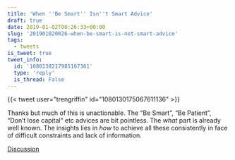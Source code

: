 ```yaml
---
title: 'When ''Be Smart'' Isn''t Smart Advice'
draft: true
date: 2019-01-02T00:26:33+00:00
slug: '201901020026-when-be-smart-is-not-smart-advice'
tags:
  - tweets
is_tweet: true
tweet_info:
  id: '1080138217985167361'
  type: 'reply'
  is_thread: False
---
```




{{< tweet user="trengriffin" id="1080130175067611136" >}}

Thanks but much of this is unactionable. The “Be Smart”, “Be Patient”, “Don’t lose capital” etc advices are bit pointless. The *what* part is already well known. The insights lies in *how* to achieve all these consistently in face of difficult constraints and lack of information.

[Discussion](https://x.com/sytelus/status/1080138217985167361)
